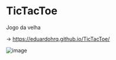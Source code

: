 # TicTacToe
Jogo da velha

→ https://eduardohrq.github.io/TicTacToe/

![image](https://user-images.githubusercontent.com/57080830/172072725-841a27e1-be01-4e21-937e-f55a088f9f7b.png)
